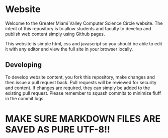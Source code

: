 # Website
Welcome to the Greater Miami Valley Computer Science Circle website. The intent of this repository is to allow students and faculty to develop and publish web content simply using Github pages.

This website is simple html, css and javascript so you should be able to edit it with any editor and view the full site in your browser locally.

## Developing
To develop website content, you fork this repository, make changes and then issue a pull request back. Pull requests will be reviewed for security and content. If changes are required, they can simply be added to the existing pull request. Please remember to squash commits to minimize fluff in the commit logs.

# **MAKE SURE MARKDOWN FILES ARE SAVED AS PURE UTF-8!!**